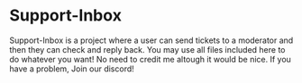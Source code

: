# Support-Inbox
Support-Inbox is a project where a user can send tickets to a moderator and then they can check and reply back.
You may use all files included here to do whatever you want! No need to credit me altough it would be nice. If you have a problem, Join our discord!
